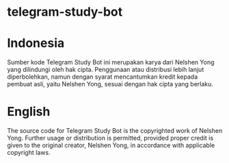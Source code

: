 # telegram-study-bot

# Indonesia
Sumber kode Telegram Study Bot ini merupakan karya dari Nelshen Yong yang dilindungi oleh hak cipta. 
Penggunaan atau distribusi lebih lanjut diperbolehkan, namun dengan syarat mencantumkan kredit kepada pembuat asli, yaitu Nelshen Yong, sesuai dengan hak cipta yang berlaku.

# English
The source code for Telegram Study Bot is the copyrighted work of Nelshen Yong. 
Further usage or distribution is permitted, provided proper credit is given to the original creator, Nelshen Yong, in accordance with applicable copyright laws.
